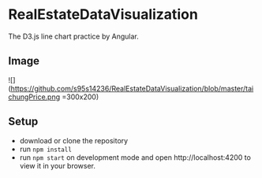 # RealEstateDataVisualization

The D3.js line chart practice by Angular.

## Image
![](https://github.com/s95s14236/RealEstateDataVisualization/blob/master/taichungPrice.png =300x200)

## Setup
- download or clone the repository
- run `npm install`
- run `npm start` on development mode and open http://localhost:4200 to view it in your browser.

